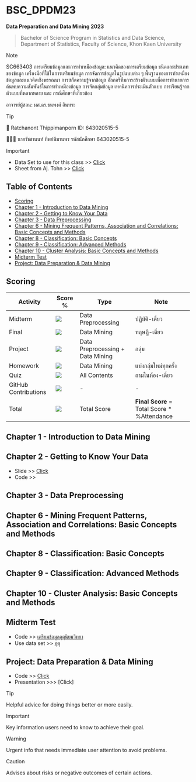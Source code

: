 # BSC_DPDM23
**Data Preparation and Data Mining 2023** 
> Bachelor of Science Program in Statistics and Data Science, Department of Statistics, Faculty of Science, Khon Kaen University

> [!NOTE]
> SC663403 การเตรียมข้อมูลและการทำเหมืองข้อมูล: แนวคิดของการเตรียมข้อมูล ชนิดและประเภทของข้อมูล เครื่องมือที่ใช้ในการเตรียมข้อมูล การจัดการข้อมูลในรูปแบบต่าง ๆ พื้นฐานของการทำเหมืองข้อมูลและแนวคิดเชิงพรรณนา การสกัดความรู้จากข้อมูล อัลกอริทึมการสร้างตัวแบบเพื่อการทำนายการค้นพบความสัมพันธ์ในการทำเหมืองข้อมูล การจัดกลุ่มข้อมูล เทคนิคการประเมินตัวแบบ การเรียนรู้จากตัวแบบที่หลากหลาย และ กรณีศึกษาที่เกี่ยวข้อง
>
> อาจารย์ผู้สอน: ผศ.ดร.ธนพงศ์ อินทระ

> [!TIP]
> 📖 Ratchanont Thippimanporn ID: 643020515-5
>
> 👨🏻‍🎓 นายรัชชานนท์ ทิพย์พิมานพร  รหัสนักศึกษา 643020515-5

> [!IMPORTANT]
> - Data Set to use for this class >> [Click](https://drive.google.com/drive/folders/1XVikUBDEA_mrSnil8DE7i7uWCADmyeqj?usp=sharing)
> - Sheet from Aj. Tohn >> [Click](https://drive.google.com/drive/u/0/folders/1N2rPW5cc8A_tj9f3FdCyPBujePaiBZzx)

## Table of Contents 
- [Scoring](#Scoring)
- [Chapter 1 - Introduction to Data Mining](#chapter-1---introduction-to-data-mining)
- [Chapter 2 - Getting to Know Your Data](#chapter-2---getting-to-know-your-data)
- [Chapter 3 - Data Preprocessing](#chapter-3---data-preprocessing)
- [Chapter 6 - Mining Frequent Patterns, Association and Correlations: Basic Concepts and Methods](#chapter-6---mining-frequent-patterns-association-and-correlations-basic-concepts-and-methods)
- [Chapter 8 - Classification: Basic Concepts](#chapter-8---classification-basic-concepts)
- [Chapter 9 - Classification: Advanced Methods](#chapter-9---classification-advanced-methods)
- [Chapter 10 - Cluster Analysis: Basic Concepts and Methods](#chapter-10---cluster-analysis-basic-concepts-and-methods)
- [Midterm Test](#midterm-test)
- [Project: Data Preparation & Data Mining](#project-data-preparation--data-mining)

## Scoring

| Activity                  | Score %    | Type         | Note      |
|---------------------------|------------|--------------|-----------|
| Midterm                   |  ![](https://geps.dev/progress/20?dangerColor=800000&warningColor=ff9900&successColor=006600)       | Data Preprocessing | ปฏิบัติ-เดี่ยว
| Final                     | ![](https://geps.dev/progress/20?dangerColor=800000&warningColor=ff9900&successColor=006600)       | Data Mining | ทฤษฎี-เดี่ยว
| Project                   | ![](https://geps.dev/progress/30?dangerColor=800000&warningColor=ff9900&successColor=006600)       |Data Preprocessing + Data Mining | กลุ่ม
| Homework                  | ![](https://geps.dev/progress/20?dangerColor=800000&warningColor=ff9900&successColor=006600)        |Data Mining|แบ่งกลุ่มใหม่ทุกครั้ง
| Quiz                      | ![](https://geps.dev/progress/5?dangerColor=800000&warningColor=ff9900&successColor=006600)         |All Contents|ถามในห้อง-เดี่ยว
| GitHub Contributions      | ![](https://geps.dev/progress/5?dangerColor=800000&warningColor=ff9900&successColor=006600)         |-|-
| Total | ![](https://geps.dev/progress/100?dangerColor=800000&warningColor=ff9900&successColor=006600)|Total Score|**Final Score** = Total Score * %Attendance

## Chapter 1 - Introduction to Data Mining

## Chapter 2 - Getting to Know Your Data
- Slide >> [Click]()
- Code >> 

## Chapter 3 - Data Preprocessing

## Chapter 6 - Mining Frequent Patterns, Association and Correlations: Basic Concepts and Methods

## Chapter 8 - Classification: Basic Concepts

## Chapter 9 - Classification: Advanced Methods

## Chapter 10 - Cluster Analysis: Basic Concepts and Methods


## Midterm Test

- Code >> [เตรียมข้อมูลอุตุนิยมวิทยา](https://github.com/Ratchanontt/BSC_DPDM23/blob/main/midterm_bscdpdm23.ipynb "midterm_bscdpdm23.ipynb")
- Use data set >> [อุตุ](https://drive.google.com/drive/folders/1k6tJcTTv2bKmFz6A5oOWi-sAeTVIQpG4)


## Project: Data Preparation & Data Mining
- Code >> [Click](https://github.com/Ratchanontt/BSC_DPDM23/blob/main/Project.ipynb)
- Presentation >>> [Click]


> [!TIP]
> Helpful advice for doing things better or more easily.

> [!IMPORTANT]
> Key information users need to know to achieve their goal.

> [!WARNING]
> Urgent info that needs immediate user attention to avoid problems.

> [!CAUTION]
> Advises about risks or negative outcomes of certain actions.

